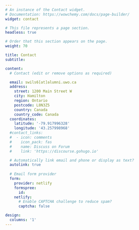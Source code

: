 ```yaml
---
# An instance of the Contact widget.
# Documentation: https://wowchemy.com/docs/page-builder/
widget: contact

# This file represents a page section.
headless: true

# Order that this section appears on the page.
weight: 70

title: Contact
subtitle:

content:
  # Contact (edit or remove options as required)

  email: swils6[at]alumni.uwo.ca
  address:
    street: 1200 Main Street W
    city: Hamilton
    region: Ontario
    postcode: L8N3Z5
    country: Canada
    country_code: Canada
  coordinates:
    latitude: '-79.917996328'
    longitude: '43.257998968'
  #contact_links:
  #  - icon: comments
  #    icon_pack: fas
  #    name: Discuss on Forum
  #    link: 'https://discourse.gohugo.io'

  # Automatically link email and phone or display as text?
  autolink: true
  
  # Email form provider
  form:
    provider: netlify
    formspree:
      id:
    netlify:
      # Enable CAPTCHA challenge to reduce spam?
      captcha: false

design:
  columns: '1'
---
```


